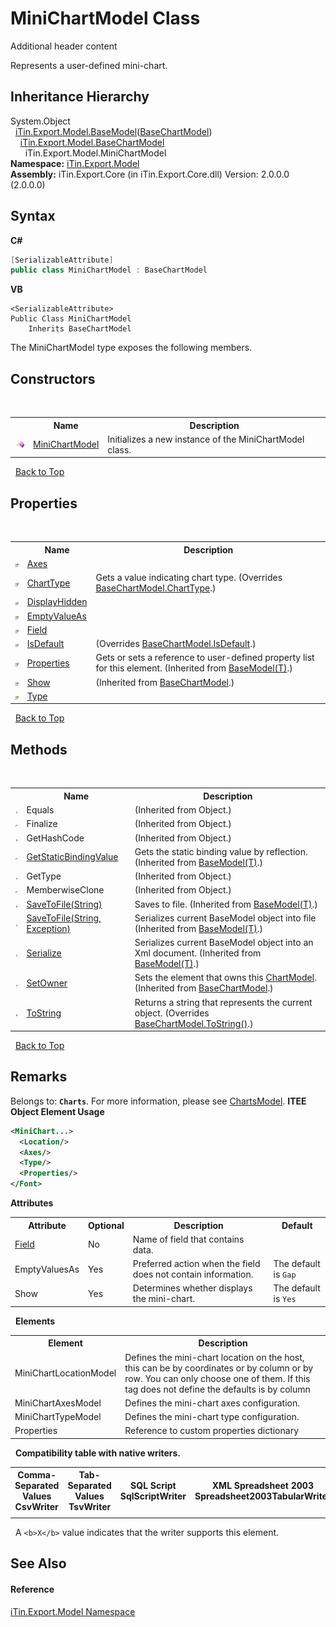 # MiniChartModel Class
Additional header content 

Represents a user-defined mini-chart.


## Inheritance Hierarchy
System.Object<br />&nbsp;&nbsp;<a href="T_iTin_Export_Model_BaseModel_1">iTin.Export.Model.BaseModel</a>(<a href="T_iTin_Export_Model_BaseChartModel">BaseChartModel</a>)<br />&nbsp;&nbsp;&nbsp;&nbsp;<a href="T_iTin_Export_Model_BaseChartModel">iTin.Export.Model.BaseChartModel</a><br />&nbsp;&nbsp;&nbsp;&nbsp;&nbsp;&nbsp;iTin.Export.Model.MiniChartModel<br />
**Namespace:**&nbsp;<a href="N_iTin_Export_Model">iTin.Export.Model</a><br />**Assembly:**&nbsp;iTin.Export.Core (in iTin.Export.Core.dll) Version: 2.0.0.0 (2.0.0.0)

## Syntax

**C#**<br />
``` C#
[SerializableAttribute]
public class MiniChartModel : BaseChartModel
```

**VB**<br />
``` VB
<SerializableAttribute>
Public Class MiniChartModel
	Inherits BaseChartModel
```

The MiniChartModel type exposes the following members.


## Constructors
&nbsp;<table><tr><th></th><th>Name</th><th>Description</th></tr><tr><td>![Public method](media/pubmethod.gif "Public method")</td><td><a href="M_iTin_Export_Model_MiniChartModel__ctor">MiniChartModel</a></td><td>
Initializes a new instance of the MiniChartModel class.</td></tr></table>&nbsp;
<a href="#minichartmodel-class">Back to Top</a>

## Properties
&nbsp;<table><tr><th></th><th>Name</th><th>Description</th></tr><tr><td>![Public property](media/pubproperty.gif "Public property")</td><td><a href="P_iTin_Export_Model_MiniChartModel_Axes">Axes</a></td><td /></tr><tr><td>![Public property](media/pubproperty.gif "Public property")</td><td><a href="P_iTin_Export_Model_MiniChartModel_ChartType">ChartType</a></td><td>
Gets a value indicating chart type.
 (Overrides <a href="P_iTin_Export_Model_BaseChartModel_ChartType">BaseChartModel.ChartType</a>.)</td></tr><tr><td>![Public property](media/pubproperty.gif "Public property")</td><td><a href="P_iTin_Export_Model_MiniChartModel_DisplayHidden">DisplayHidden</a></td><td /></tr><tr><td>![Public property](media/pubproperty.gif "Public property")</td><td><a href="P_iTin_Export_Model_MiniChartModel_EmptyValueAs">EmptyValueAs</a></td><td /></tr><tr><td>![Public property](media/pubproperty.gif "Public property")</td><td><a href="P_iTin_Export_Model_MiniChartModel_Field">Field</a></td><td /></tr><tr><td>![Public property](media/pubproperty.gif "Public property")</td><td><a href="P_iTin_Export_Model_MiniChartModel_IsDefault">IsDefault</a></td><td> (Overrides <a href="P_iTin_Export_Model_BaseChartModel_IsDefault">BaseChartModel.IsDefault</a>.)</td></tr><tr><td>![Public property](media/pubproperty.gif "Public property")</td><td><a href="P_iTin_Export_Model_BaseModel_1_Properties">Properties</a></td><td>
Gets or sets a reference to user-defined property list for this element.
 (Inherited from <a href="T_iTin_Export_Model_BaseModel_1">BaseModel(T)</a>.)</td></tr><tr><td>![Public property](media/pubproperty.gif "Public property")</td><td><a href="P_iTin_Export_Model_BaseChartModel_Show">Show</a></td><td> (Inherited from <a href="T_iTin_Export_Model_BaseChartModel">BaseChartModel</a>.)</td></tr><tr><td>![Public property](media/pubproperty.gif "Public property")</td><td><a href="P_iTin_Export_Model_MiniChartModel_Type">Type</a></td><td /></tr></table>&nbsp;
<a href="#minichartmodel-class">Back to Top</a>

## Methods
&nbsp;<table><tr><th></th><th>Name</th><th>Description</th></tr><tr><td>![Public method](media/pubmethod.gif "Public method")</td><td>Equals</td><td> (Inherited from Object.)</td></tr><tr><td>![Protected method](media/protmethod.gif "Protected method")</td><td>Finalize</td><td> (Inherited from Object.)</td></tr><tr><td>![Public method](media/pubmethod.gif "Public method")</td><td>GetHashCode</td><td> (Inherited from Object.)</td></tr><tr><td>![Protected method](media/protmethod.gif "Protected method")</td><td><a href="M_iTin_Export_Model_BaseModel_1_GetStaticBindingValue">GetStaticBindingValue</a></td><td>
Gets the static binding value by reflection.
 (Inherited from <a href="T_iTin_Export_Model_BaseModel_1">BaseModel(T)</a>.)</td></tr><tr><td>![Public method](media/pubmethod.gif "Public method")</td><td>GetType</td><td> (Inherited from Object.)</td></tr><tr><td>![Protected method](media/protmethod.gif "Protected method")</td><td>MemberwiseClone</td><td> (Inherited from Object.)</td></tr><tr><td>![Public method](media/pubmethod.gif "Public method")</td><td><a href="M_iTin_Export_Model_BaseModel_1_SaveToFile">SaveToFile(String)</a></td><td>
Saves to file.
 (Inherited from <a href="T_iTin_Export_Model_BaseModel_1">BaseModel(T)</a>.)</td></tr><tr><td>![Public method](media/pubmethod.gif "Public method")</td><td><a href="M_iTin_Export_Model_BaseModel_1_SaveToFile_1">SaveToFile(String, Exception)</a></td><td>
Serializes current BaseModel object into file
 (Inherited from <a href="T_iTin_Export_Model_BaseModel_1">BaseModel(T)</a>.)</td></tr><tr><td>![Public method](media/pubmethod.gif "Public method")</td><td><a href="M_iTin_Export_Model_BaseModel_1_Serialize">Serialize</a></td><td>
Serializes current BaseModel object into an Xml document.
 (Inherited from <a href="T_iTin_Export_Model_BaseModel_1">BaseModel(T)</a>.)</td></tr><tr><td>![Public method](media/pubmethod.gif "Public method")</td><td><a href="M_iTin_Export_Model_BaseChartModel_SetOwner">SetOwner</a></td><td>
Sets the element that owns this <a href="T_iTin_Export_Model_ChartModel">ChartModel</a>.
 (Inherited from <a href="T_iTin_Export_Model_BaseChartModel">BaseChartModel</a>.)</td></tr><tr><td>![Public method](media/pubmethod.gif "Public method")</td><td><a href="M_iTin_Export_Model_MiniChartModel_ToString">ToString</a></td><td>
Returns a string that represents the current object.
 (Overrides <a href="M_iTin_Export_Model_BaseChartModel_ToString">BaseChartModel.ToString()</a>.)</td></tr></table>&nbsp;
<a href="#minichartmodel-class">Back to Top</a>

## Remarks

Belongs to: <strong>`Charts`</strong>. For more information, please see <a href="T_iTin_Export_Model_ChartsModel">ChartsModel</a>. 
**ITEE Object Element Usage**<br />
``` XML
<MiniChart...>
  <Location/>
  <Axes/>
  <Type/>
  <Properties/>
</Font>
```


<strong>Attributes</strong>
&nbsp;<table><tr><th>Attribute</th><th>Optional</th><th>Description</th><th>Default</th></tr><tr><td><a href="P_iTin_Export_Model_MiniChartModel_Field">Field</a></td><td>No</td><td>Name of field that contains data.</td><td /></tr><tr><td>EmptyValuesAs</td><td>Yes</td><td>Preferred action when the field does not contain information.</td><td>The default is `Gap`</td></tr><tr><td>Show</td><td>Yes</td><td>Determines whether displays the mini-chart.</td><td>The default is `Yes`</td></tr></table>&nbsp;
<strong>Elements</strong>
&nbsp;<table><tr><th>Element</th><th>Description</th></tr><tr><td>MiniChartLocationModel</td><td>Defines the mini-chart location on the host, this can be by coordinates or by column or by row. You can only choose one of them. If this tag does not define the defaults is by column</td></tr><tr><td>MiniChartAxesModel</td><td>Defines the mini-chart axes configuration.</td></tr><tr><td>MiniChartTypeModel</td><td>Defines the mini-chart type configuration.</td></tr><tr><td>Properties</td><td>Reference to custom properties dictionary</td></tr></table>&nbsp;
<strong>Compatibility table with native writers.</strong>
&nbsp;<table><tr><th>Comma-Separated Values<br />CsvWriter</th><th>Tab-Separated Values<br />TsvWriter</th><th>SQL Script<br />SqlScriptWriter</th><th>XML Spreadsheet 2003<br />Spreadsheet2003TabularWriter</th></tr><tr><td /><td /><td /><td /></tr></table>&nbsp;
A `<b>X</b>` value indicates that the writer supports this element.


## See Also


#### Reference
<a href="N_iTin_Export_Model">iTin.Export.Model Namespace</a><br />